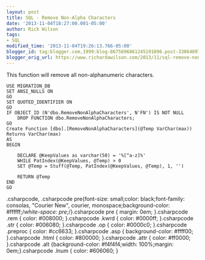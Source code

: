 ```yaml
---
layout: post
title: SQL - Remove Non-Alpha Characters
date: '2013-11-04T18:27:00.001-05:00'
author: Rick Wilson
tags:
- SQL
modified_time: '2013-11-04T19:26:13.766-05:00'
blogger_id: tag:blogger.com,1999:blog-8675696861245191896.post-3306489782548004794
blogger_orig_url: https://www.richardawilson.com/2013/11/sql-remove-non-alpha-characters.html
---
```


This function will remove all non-alphanumeric characters.

    USE MIGRATION_DB
    SET ANSI_NULLS ON
    GO
    SET QUOTED_IDENTIFIER ON
    GO
    IF OBJECT_ID (N'dbo.RemoveNonAlphaCharacters', N'FN') IS NOT NULL
        DROP FUNCTION dbo.RemoveNonAlphaCharacters;
    GO
    Create Function [dbo].[RemoveNonAlphaCharacters](@Temp VarChar(max))
    Returns VarChar(max)
    AS
    BEGIN
    
        DECLARE @KeepValues as varchar(50) = '%[^a-z]%'
        WHILE PatIndex(@KeepValues, @Temp) > 0
        SET @Temp = Stuff(@Temp, PatIndex(@KeepValues, @Temp), 1, '')
    
        RETURN @Temp
    END
    GO

.csharpcode, .csharpcode pre{font-size: small;color: black;font-family: consolas, "Courier New", courier, monospace;background-color: #ffffff;/*white-space: pre;*/}.csharpcode pre { margin: 0em; }.csharpcode .rem { color: #008000; }.csharpcode .kwrd { color: #0000ff; }.csharpcode .str { color: #006080; }.csharpcode .op { color: #0000c0; }.csharpcode .preproc { color: #cc6633; }.csharpcode .asp { background-color: #ffff00; }.csharpcode .html { color: #800000; }.csharpcode .attr { color: #ff0000; }.csharpcode .alt {background-color: #f4f4f4;width: 100%;margin: 0em;}.csharpcode .lnum { color: #606060; }

